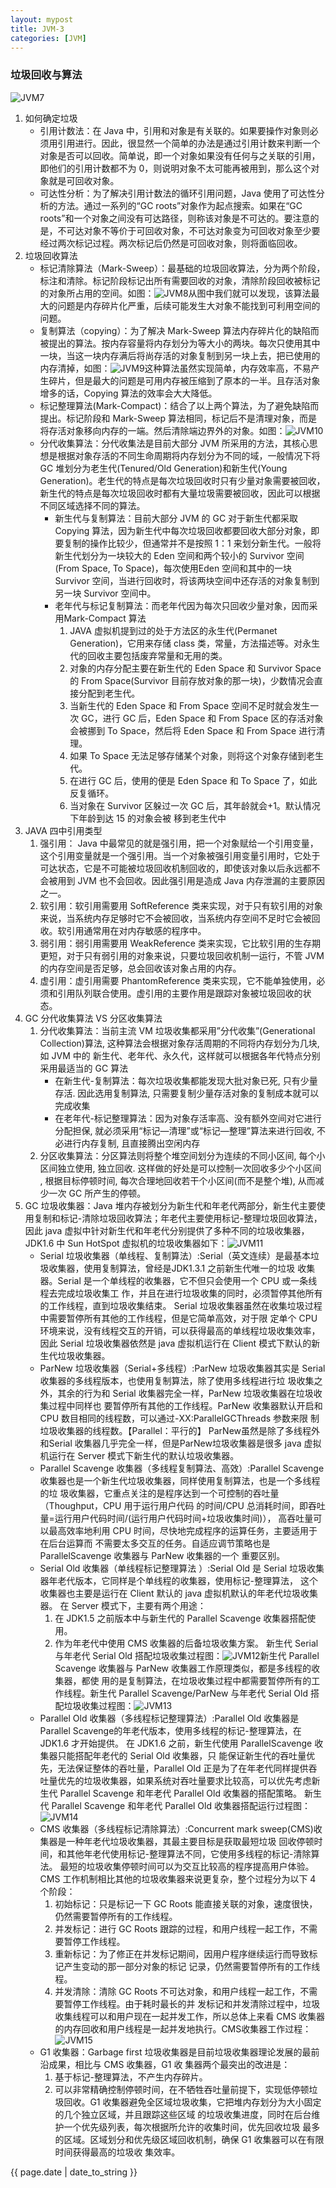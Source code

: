 ```yaml
---
layout: mypost
title: JVM-3
categories: [JVM]
---
```


### 垃圾回收与算法
![JVM7]({{site.context}}/static/img/jvm/JVM7.png)

1. 如何确定垃圾
    - 引用计数法：在 Java 中，引用和对象是有关联的。如果要操作对象则必须用引用进行。因此，很显然一个简单的办法是通过引用计数来判断一个对象是否可以回收。简单说，即一个对象如果没有任何与之关联的引用，即他们的引用计数都不为 0，则说明对象不太可能再被用到，那么这个对象就是可回收对象。
    - 可达性分析：为了解决引用计数法的循环引用问题，Java 使用了可达性分析的方法。通过一系列的“GC roots”对象作为起点搜索。如果在“GC roots”和一个对象之间没有可达路径，则称该对象是不可达的。要注意的是，不可达对象不等价于可回收对象，不可达对象变为可回收对象至少要经过两次标记过程。两次标记后仍然是可回收对象，则将面临回收。 
2. 垃圾回收算法
    - 标记清除算法（Mark-Sweep）：最基础的垃圾回收算法，分为两个阶段，标注和清除。标记阶段标记出所有需要回收的对象，清除阶段回收被标记的对象所占用的空间。如图：![JVM8]({{site.context}}/static/img/jvm/JVM8.png)从图中我们就可以发现，该算法最大的问题是内存碎片化严重，后续可能发生大对象不能找到可利用空间的问题。
    - 复制算法（copying）：为了解决 Mark-Sweep 算法内存碎片化的缺陷而被提出的算法。按内存容量将内存划分为等大小的两块。每次只使用其中一块，当这一块内存满后将尚存活的对象复制到另一块上去，把已使用的内存清掉，如图：![JVM9]({{site.context}}/static/img/jvm/JVM9.png)这种算法虽然实现简单，内存效率高，不易产生碎片，但是最大的问题是可用内存被压缩到了原本的一半。且存活对象增多的话，Copying 算法的效率会大大降低。
    - 标记整理算法(Mark-Compact)：结合了以上两个算法，为了避免缺陷而提出。标记阶段和 Mark-Sweep 算法相同，标记后不是清理对象，而是将存活对象移向内存的一端。然后清除端边界外的对象。如图：![JVM10]({{site.context}}/static/img/jvm/JVM10.png)
    - 分代收集算法：分代收集法是目前大部分 JVM 所采用的方法，其核心思想是根据对象存活的不同生命周期将内存划分为不同的域，一般情况下将 GC 堆划分为老生代(Tenured/Old Generation)和新生代(Young Generation)。老生代的特点是每次垃圾回收时只有少量对象需要被回收，新生代的特点是每次垃圾回收时都有大量垃圾需要被回收，因此可以根据不同区域选择不同的算法。
        - 新生代与复制算法：目前大部分 JVM 的 GC 对于新生代都采取 Copying 算法，因为新生代中每次垃圾回收都要回收大部分对象，即要复制的操作比较少，但通常并不是按照 1：1 来划分新生代。一般将新生代划分为一块较大的 Eden 空间和两个较小的 Survivor 空间(From Space, To Space)，每次使用Eden 空间和其中的一块 Survivor 空间，当进行回收时，将该两块空间中还存活的对象复制到另一块 Survivor 空间中。
        - 老年代与标记复制算法：而老年代因为每次只回收少量对象，因而采用Mark-Compact 算法
            1. JAVA 虚拟机提到过的处于方法区的永生代(Permanet Generation)，它用来存储 class 类，常量，方法描述等。对永生代的回收主要包括废弃常量和无用的类。
            2. 对象的内存分配主要在新生代的 Eden Space 和 Survivor Space 的 From Space(Survivor 目前存放对象的那一块)，少数情况会直接分配到老生代。
            3. 当新生代的 Eden Space 和 From Space 空间不足时就会发生一次 GC，进行 GC 后，Eden Space 和 From Space 区的存活对象会被挪到 To Space，然后将 Eden Space 和 From Space 进行清理。
            4. 如果 To Space 无法足够存储某个对象，则将这个对象存储到老生代。
            5. 在进行 GC 后，使用的便是 Eden Space 和 To Space 了，如此反复循环。
            6. 当对象在 Survivor 区躲过一次 GC 后，其年龄就会+1。默认情况下年龄到达 15 的对象会被
            移到老生代中
3. JAVA 四中引用类型
    1. 强引用： Java 中最常见的就是强引用，把一个对象赋给一个引用变量，这个引用变量就是一个强引用。当一个对象被强引用变量引用时，它处于可达状态，它是不可能被垃圾回收机制回收的，即使该对象以后永远都不会被用到 JVM 也不会回收。因此强引用是造成 Java 内存泄漏的主要原因之一。
    2. 软引用：软引用需要用 SoftReference 类来实现，对于只有软引用的对象来说，当系统内存足够时它不会被回收，当系统内存空间不足时它会被回收。软引用通常用在对内存敏感的程序中。
    3. 弱引用：弱引用需要用 WeakReference 类来实现，它比软引用的生存期更短，对于只有弱引用的对象来说，只要垃圾回收机制一运行，不管 JVM 的内存空间是否足够，总会回收该对象占用的内存。
    4. 虚引用：虚引用需要 PhantomReference 类来实现，它不能单独使用，必须和引用队列联合使用。虚引用的主要作用是跟踪对象被垃圾回收的状态。
4. GC 分代收集算法 VS 分区收集算法
    1. 分代收集算法：当前主流 VM 垃圾收集都采用”分代收集”(Generational Collection)算法, 这种算法会根据对象存活周期的不同将内存划分为几块, 如 JVM 中的 新生代、老年代、永久代，这样就可以根据各年代特点分别采用最适当的 GC 算法
        - 在新生代-复制算法：每次垃圾收集都能发现大批对象已死, 只有少量存活. 因此选用复制算法, 只需要复制少量存活对象的复制成本就可以完成收集
        - 在老年代-标记整理算法：因为对象存活率高、没有额外空间对它进行分配担保, 就必须采用“标记—清理”或“标记—整理”算法来进行回收, 不必进行内存复制, 且直接腾出空闲内存
    2. 分区收集算法：分区算法则将整个堆空间划分为连续的不同小区间, 每个小区间独立使用, 独立回收. 这样做的好处是可以控制一次回收多少个小区间 , 根据目标停顿时间, 每次合理地回收若干个小区间(而不是整个堆), 从而减少一次 GC 所产生的停顿。
5. GC 垃圾收集器：Java 堆内存被划分为新生代和年老代两部分，新生代主要使用复制和标记-清除垃圾回收算法；年老代主要使用标记-整理垃圾回收算法，因此 java 虚拟中针对新生代和年老代分别提供了多种不同的垃圾收集器，JDK1.6 中 Sun HotSpot 虚拟机的垃圾收集器如下：![JVM11]({{site.context}}/static/img/jvm/JVM11.png)
    - Serial 垃圾收集器（单线程、复制算法）:Serial（英文连续）是最基本垃圾收集器，使用复制算法，曾经是JDK1.3.1 之前新生代唯一的垃圾
收集器。Serial 是一个单线程的收集器，它不但只会使用一个 CPU 或一条线程去完成垃圾收集工
作，并且在进行垃圾收集的同时，必须暂停其他所有的工作线程，直到垃圾收集结束。
Serial 垃圾收集器虽然在收集垃圾过程中需要暂停所有其他的工作线程，但是它简单高效，对于限
定单个 CPU 环境来说，没有线程交互的开销，可以获得最高的单线程垃圾收集效率，因此 Serial
垃圾收集器依然是 java 虚拟机运行在 Client 模式下默认的新生代垃圾收集器。
    - ParNew 垃圾收集器（Serial+多线程）:ParNew 垃圾收集器其实是 Serial 收集器的多线程版本，也使用复制算法，除了使用多线程进行垃
圾收集之外，其余的行为和 Serial 收集器完全一样，ParNew 垃圾收集器在垃圾收集过程中同样也
要暂停所有其他的工作线程。ParNew 收集器默认开启和 CPU 数目相同的线程数，可以通过-XX:ParallelGCThreads 参数来限
制垃圾收集器的线程数。【Parallel：平行的】
ParNew虽然是除了多线程外和Serial 收集器几乎完全一样，但是ParNew垃圾收集器是很多 java
虚拟机运行在 Server 模式下新生代的默认垃圾收集器。
    - Parallel Scavenge 收集器（多线程复制算法、高效）:Parallel Scavenge 收集器也是一个新生代垃圾收集器，同样使用复制算法，也是一个多线程的垃
圾收集器，它重点关注的是程序达到一个可控制的吞吐量（Thoughput，CPU 用于运行用户代码
的时间/CPU 总消耗时间，即吞吐量=运行用户代码时间/(运行用户代码时间+垃圾收集时间)），
高吞吐量可以最高效率地利用 CPU 时间，尽快地完成程序的运算任务，主要适用于在后台运算而
不需要太多交互的任务。自适应调节策略也是 ParallelScavenge 收集器与 ParNew 收集器的一个
重要区别。
    - Serial Old 收集器（单线程标记整理算法 ）:Serial Old 是 Serial 垃圾收集器年老代版本，它同样是个单线程的收集器，使用标记-整理算法，
这个收集器也主要是运行在 Client 默认的 java 虚拟机默认的年老代垃圾收集器。
        在 Server 模式下，主要有两个用途：
        1. 在 JDK1.5 之前版本中与新生代的 Parallel Scavenge 收集器搭配使用。
        2. 作为年老代中使用 CMS 收集器的后备垃圾收集方案。
        新生代 Serial 与年老代 Serial Old 搭配垃圾收集过程图：![JVM12]({{site.context}}/static/img/jvm/JVM12.png)新生代 Parallel Scavenge 收集器与 ParNew 收集器工作原理类似，都是多线程的收集器，都使
用的是复制算法，在垃圾收集过程中都需要暂停所有的工作线程。新生代 Parallel 
Scavenge/ParNew 与年老代 Serial Old 搭配垃圾收集过程图：![JVM13]({{site.context}}/static/img/jvm/JVM13.png)
    - Parallel Old 收集器（多线程标记整理算法）:Parallel Old 收集器是Parallel Scavenge的年老代版本，使用多线程的标记-整理算法，在 JDK1.6
才开始提供。
在 JDK1.6 之前，新生代使用 ParallelScavenge 收集器只能搭配年老代的 Serial Old 收集器，只
能保证新生代的吞吐量优先，无法保证整体的吞吐量，Parallel Old 正是为了在年老代同样提供吞
吐量优先的垃圾收集器，如果系统对吞吐量要求比较高，可以优先考虑新生代 Parallel Scavenge
和年老代 Parallel Old 收集器的搭配策略。
新生代 Parallel Scavenge 和年老代 Parallel Old 收集器搭配运行过程图：![JVM14]({{site.context}}/static/img/jvm/JVM14.png)
    - CMS 收集器（多线程标记清除算法）:Concurrent mark sweep(CMS)收集器是一种年老代垃圾收集器，其最主要目标是获取最短垃圾
回收停顿时间，和其他年老代使用标记-整理算法不同，它使用多线程的标记-清除算法。
最短的垃圾收集停顿时间可以为交互比较高的程序提高用户体验。
CMS 工作机制相比其他的垃圾收集器来说更复杂，整个过程分为以下 4 个阶段：
        1. 初始标记：只是标记一下 GC Roots 能直接关联的对象，速度很快，仍然需要暂停所有的工作线程。
        2. 并发标记：进行 GC Roots 跟踪的过程，和用户线程一起工作，不需要暂停工作线程。
        3. 重新标记：为了修正在并发标记期间，因用户程序继续运行而导致标记产生变动的那一部分对象的标记
记录，仍然需要暂停所有的工作线程。
        4. 并发清除：清除 GC Roots 不可达对象，和用户线程一起工作，不需要暂停工作线程。由于耗时最长的并
发标记和并发清除过程中，垃圾收集线程可以和用户现在一起并发工作，所以总体上来看
CMS 收集器的内存回收和用户线程是一起并发地执行。CMS收集器工作过程：![JVM15]({{site.context}}/static/img/jvm/JVM15.png)
    - G1 收集器：Garbage first 垃圾收集器是目前垃圾收集器理论发展的最前沿成果，相比与 CMS 收集器，G1 收
集器两个最突出的改进是：
        1. 基于标记-整理算法，不产生内存碎片。
        2. 可以非常精确控制停顿时间，在不牺牲吞吐量前提下，实现低停顿垃圾回收。G1 收集器避免全区域垃圾收集，它把堆内存划分为大小固定的几个独立区域，并且跟踪这些区域
        的垃圾收集进度，同时在后台维护一个优先级列表，每次根据所允许的收集时间，优先回收垃圾
        最多的区域。区域划分和优先级区域回收机制，确保 G1 收集器可以在有限时间获得最高的垃圾收
        集效率。




{{ page.date | date_to_string }}
